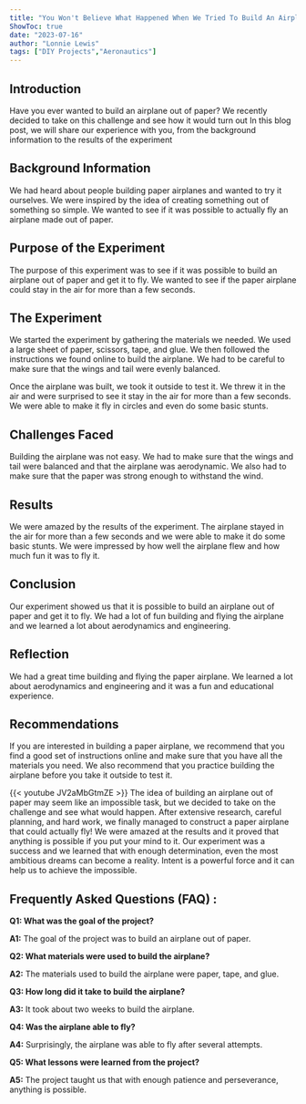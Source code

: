 ```yaml
---
title: "You Won't Believe What Happened When We Tried To Build An Airplane Out Of Paper!"
ShowToc: true 
date: "2023-07-16"
author: "Lonnie Lewis" 
tags: ["DIY Projects","Aeronautics"]
---
```

## Introduction

Have you ever wanted to build an airplane out of paper? We recently decided to take on this challenge and see how it would turn out In this blog post, we will share our experience with you, from the background information to the results of the experiment 

## Background Information 

We had heard about people building paper airplanes and wanted to try it ourselves. We were inspired by the idea of creating something out of something so simple. We wanted to see if it was possible to actually fly an airplane made out of paper. 

## Purpose of the Experiment

The purpose of this experiment was to see if it was possible to build an airplane out of paper and get it to fly. We wanted to see if the paper airplane could stay in the air for more than a few seconds. 

## The Experiment

We started the experiment by gathering the materials we needed. We used a large sheet of paper, scissors, tape, and glue. We then followed the instructions we found online to build the airplane. We had to be careful to make sure that the wings and tail were evenly balanced.

Once the airplane was built, we took it outside to test it. We threw it in the air and were surprised to see it stay in the air for more than a few seconds. We were able to make it fly in circles and even do some basic stunts. 

## Challenges Faced

Building the airplane was not easy. We had to make sure that the wings and tail were balanced and that the airplane was aerodynamic. We also had to make sure that the paper was strong enough to withstand the wind.

## Results

We were amazed by the results of the experiment. The airplane stayed in the air for more than a few seconds and we were able to make it do some basic stunts. We were impressed by how well the airplane flew and how much fun it was to fly it.

## Conclusion

Our experiment showed us that it is possible to build an airplane out of paper and get it to fly. We had a lot of fun building and flying the airplane and we learned a lot about aerodynamics and engineering. 

## Reflection

We had a great time building and flying the paper airplane. We learned a lot about aerodynamics and engineering and it was a fun and educational experience.

## Recommendations

If you are interested in building a paper airplane, we recommend that you find a good set of instructions online and make sure that you have all the materials you need. We also recommend that you practice building the airplane before you take it outside to test it.

{{< youtube JV2aMbGtmZE >}} 
The idea of building an airplane out of paper may seem like an impossible task, but we decided to take on the challenge and see what would happen. After extensive research, careful planning, and hard work, we finally managed to construct a paper airplane that could actually fly! We were amazed at the results and it proved that anything is possible if you put your mind to it. Our experiment was a success and we learned that with enough determination, even the most ambitious dreams can become a reality. Intent is a powerful force and it can help us to achieve the impossible.

## Frequently Asked Questions (FAQ) :
**Q1: What was the goal of the project?**

**A1:** The goal of the project was to build an airplane out of paper.

**Q2: What materials were used to build the airplane?**

**A2:** The materials used to build the airplane were paper, tape, and glue.

**Q3: How long did it take to build the airplane?**

**A3:** It took about two weeks to build the airplane.

**Q4: Was the airplane able to fly?**

**A4:** Surprisingly, the airplane was able to fly after several attempts.

**Q5: What lessons were learned from the project?**

**A5:** The project taught us that with enough patience and perseverance, anything is possible.



